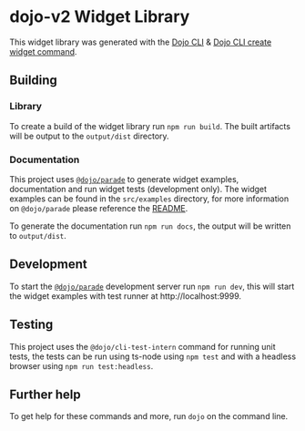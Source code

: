 # dojo-v2 Widget Library

This widget library was generated with the [Dojo CLI](https://github.com/dojo/cli) & [Dojo CLI create widget command](https://github.com/dojo/cli-create-widget).

## Building

### Library

To create a build of the widget library run `npm run build`. The built artifacts will be output to the `output/dist` directory.

### Documentation 

This project uses [`@dojo/parade`](https://github.com/dojo/parade) to generate widget examples, documentation and run widget tests (development only). The widget examples can be found in the `src/examples` directory, for more information on `@dojo/parade` please reference the [README](https://github.com/dojo/parade/blob/master/README.md).

To generate the documentation run `npm run docs`, the output will be written to `output/dist`.

## Development

To start the [`@dojo/parade`](https://github.com/dojo/parade) development server run `npm run dev`, this will start the widget examples with test runner at http://localhost:9999.

## Testing 

This project uses the `@dojo/cli-test-intern` command for running unit tests, the tests can be run using ts-node using `npm test` and with a headless browser using `npm run test:headless`.

## Further help

To get help for these commands and more, run `dojo` on the command line.